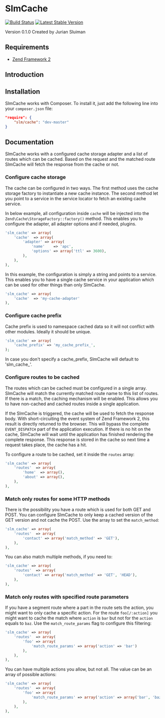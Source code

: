 SlmCache
========

[![Build Status](https://travis-ci.org/juriansluiman/SlmCache.png?branch=master)](https://travis-ci.org/juriansluiman/SlmCache)
[![Latest Stable Version](https://poser.pugx.org/slm/cache/v/stable.png)](https://packagist.org/packages/slm/cache)

Version 0.1.0 Created by Jurian Sluiman

Requirements
------------
* [Zend Framework 2](https://github.com/zendframework/zf2)

Introduction
------------


Installation
------------

SlmCache works with Composer. To install it, just add the following line into your `composer.json` file:

```json
"require": {
    "slm/cache": "dev-master"
}
```

Documentation
-------------
SlmCache works with a configured cache storage adapter and a list of routes which can be cached. Based on the request and the matched route SlmCache will fetch the response from the cache or not.

### Configure cache storage
The cache can be configured in two ways. The first method uses the cache storage factory to instantiate a new cache instance. The second method let you point to a service in the service locator to fetch an existing cache service.

In below example, all configuration inside `cache` will be injected into the `Zend\Cache\StorageFactory::factory()` method. This enables you to configure the adapter, all adapter options and if needed, plugins.

```php
'slm_cache' => array(
    'cache'  => array(
        'adapter' => array(
            'name'    => 'apc',
            'options' => array('ttl' => 3600),
        ),
    ),
),
```

In this example, the configuration is simply a string and points to a service. This enables you to have a single cache service in your application which can be used for other things than only SlmCache.

```php
'slm_cache' => array(
    'cache'  => 'my-cache-adapter'
),
```

### Configure cache prefix
Cache prefix is used to namespace cached data so it will not conflict with other modules. Ideally it should be unique.

```php
'slm_cache' => array(
    'cache_prefix' => 'my_cache_prefix_',
);
```

In case you don't specify a cache_prefix, SlmCache will default to 'slm_cache_'.

### Configure routes to be cached
The routes which can be cached must be configured in a single array. SlmCache will match the currently matched route name to this list of routes. If there is a match, the caching mechanism will be enabled. This allows you to have non-cached and cached routes inside a single application.

If the SlmCache is triggered, the cache will be used to fetch the response body. With short-circuiting the event system of Zend Framework 2, this result is directly returned to the browser. This will bypass the complete `EVENT_DISPATCH` part of the application execution. If there is no hit on the cache, SlmCache will wait until the application has finished rendering the complete response. This response is stored in the cache so next time a request takes place, the cache has a hit.

To configure a route to be cached, set it inside the `routes` array:

```php
'slm_cache' => array(
    'routes'  => array(
        'home'  => array(),
        'about' => array(),
    ),
),
```

### Match only routes for some HTTP methods
There is the possibility you have a route which is used for both GET and POST. You can configure SlmCache to only keep a cached version of the GET version and not cache the POST. Use the array to set the `match_method`:

```php
'slm_cache' => array(
    'routes'  => array(
        'contact' => array('match_method' => 'GET'),
    ),
),
```

You can also match multiple methods, if you need to:

```php
'slm_cache' => array(
    'routes'  => array(
        'contact' => array('match_method' => 'GET', 'HEAD'),
    ),
),
```

### Match only routes with specified route parameters
If you have a segment route where a part in the route sets the action, you might want to only cache a specific action. For the route `foo[/:action]` you might want to cache the match where `action` is `bar` but not for the `action` equals to `baz`. Use the `match_route_params` flag to configure this filtering:

```php
'slm_cache' => array(
    'routes'  => array(
        'foo' => array(
            'match_route_params' => array('action' => 'bar')
        ),
    ),
),
```

You can have multiple actions you allow, but not all. The value can be an array of possible actions:

```php
'slm_cache' => array(
    'routes'  => array(
        'foo' => array(
            'match_route_params' => array('action' => array('bar', 'baz'))
        ),
    ),
),
```
